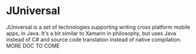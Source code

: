 JUniversal
==========

JUniversal is a set of technologies supporting writing cross platform mobile apps, in Java.   It's a bit similar to
Xamarin in philosophy, but uses Java instead of C# and source code translation instead of native compilation.
MORE DOC TO COME
